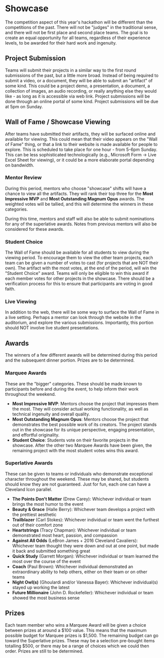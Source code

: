 # Showcase
The competition aspect of this year's hackathon will be different than the competitions of the past. There will not be "judges" in the traditional sense, and there will not be first place and second place teams. The goal is to create an equal opportunity for all teams, regardless of their experience levels, to be awarded for their hard work and ingenuity.

## Project Submission
Teams will submit their projects in a similar way to the first round submissions of the past, but a little more broad. Instead of being required to submit a video, or a document, they will be able to submit an "artifact" of some kind. This could be a project demo, a presentation, a document, a collection of images, an audio recording, or really anything else they would like - as long as it is accessible via web link. Project submissions will be done through an online portal of some kind. Project submissions will be due at 5pm on Sunday.

## Wall of Fame / Showcase Viewing
After teams have submitted their artifacts, they will be surfaced online and available for viewing. This could mean that their video appears on the "Wall of Fame" thing, or that a link to their website is made available for people to explore. This is scheduled to take place for one hour - from 5-6pm Sunday. This can be less sophisticated technologically (e.g., Microsoft Form -> Live Excel Sheet for viewing), or it could be a more elaborate portal depending on bandwidth.

### Mentor Review
During this period, mentors who choose "showcase" shifts will have a chance to view all the artifacts. They will rank their top three for the **Most Impressive MVP** and **Most Outstanding Magnum Opus** awards. The weighted votes will be tallied, and this will determine the winners in these categories.

During this time, mentors and staff will also be able to submit nominations for any of the superlative awards. Notes from previous mentors will also be considered for these awards.

### Student Choice
The Wall of Fame should be available for all students to view during the viewing period. To encourage them to view the other team projects, each team can be given a number of votes to cast (for projects that are NOT their own). The artifact with the most votes, at the end of the period, will win the "Student Choice" award. Teams will only be eligible to win this award if each member votes for other projects in the showcase. There should be a verification process for this to ensure that participants are voting in good faith.

### Live Viewing
In addition to the web, there will be some way to surface the Wall of Fame in a live setting. Perhaps a mentor can look through the website in the auditorium, and explore the various submissions. Importantly, this portion should NOT involve live student presentations.

## Awards
The winners of a few different awards will be determined during this period and the subsequent dinner portion. Prizes are to be determined.

### Marquee Awards
These are the "bigger" categories. These should be made known to participants before and during the event, to help inform their work throughout the weekend.

- **Most Impressive MVP**: Mentors choose the project that impresses them the most. They will consider actual working functionality, as well as technical ingenuity and overall quality.
- **Most Outstanding Magnum Opus**: Mentors choose the project that demonstrates the best possible work of its creators. The project stands out in the showcase for its unique perspective, engaging presentation, and effortful originality. 
- **Student Choice**: Students vote on their favorite projects in the showcase. After the other two Marquee Awards have been given, the remaining project with the most student votes wins this award.

### Superlative Awards
These can be given to teams or individuals who demonstrate exceptional character throughout the weekend. These may be shared, but students should know they are not guaranteed. Just for fun, each one can have a Cleveland Icon parallel.

- **The Points Don't Matter** (Drew Carey): Whichever individual or team brings the most humor to the event
- **Beauty & Grace** (Halle Berry): Whichever team develops a project with the prettiest aesthetic
- **Trailblazer** (Carl Stokes): Whichever individual or team went the furthest out of their comfort zone
- **Heartstrings** (Tracy Chapman): Whichever individual or team demonstrated most heart, passion, and compassion
- **Against All Odds** (LeBron James + 2016 Cleveland Cavaliers): Whichever team thought they were down and out at one point, but made it back and submitted something great
- **Quick Study** (Garrett Morgan): Whichever individual or team learned the most over the course of the event
- **Coach** (Paul Brown): Whichever individual demonstrated an extraordinary ability to help others, either on their team or on other teams
- **Night Owl(s)** (Ghoulardi and/or Vanessa Bayer): Whichever individual(s) stayed up working the latest
- **Future Millionaire** (John D. Rockefeller): Whichever individual or team showed the most business sense

## Prizes
Each team member who wins a Marquee Award will be given a choice between prizes at around a $100 value. This means that the maximum possible budget for Marquee prizes is $1,500. The remaining budget can go toward the Superlative prizes. These may be a selection pre-bought items totalling $500, or there may be a range of choices which we could then order. Prizes are still to be determined.
